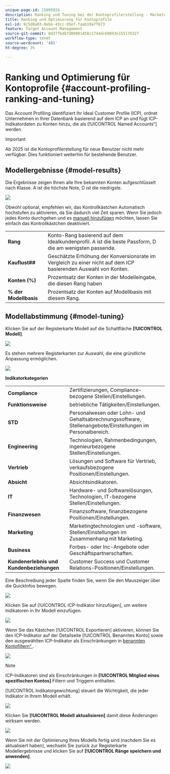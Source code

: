 ```yaml
---
unique-page-id: 15695924
description: Ranking und Tuning bei der Kontoprofilerstellung - Marketo-Dokumente - Produktdokumentation
title: Ranking und Optimierung für Kontoprofile
exl-id: 9c5d0a03-0ebe-43cc-95ef-faab19a7f673
feature: Target Account Management
source-git-commit: 0d37fbdb7d08901458c1744dc68893e155176327
workflow-type: tm+mt
source-wordcount: '401'
ht-degree: 3%

---
```


# Ranking und Optimierung für Kontoprofile {#account-profiling-ranking-and-tuning}

Das Account Profiling identifiziert Ihr Ideal Customer Profile (ICP), ordnet Unternehmen in Ihrer Datenbank basierend auf dem ICP an und fügt ICP-Indikatordaten zu Konten hinzu, die als [!UICONTROL Named Accounts“ &#x200B;] werden.

>[!IMPORTANT]
>
>Ab 2025 ist die Kontoprofilerstellung für neue Benutzer nicht mehr verfügbar. Dies funktioniert weiterhin für bestehende Benutzer.

## Modellergebnisse {#model-results}

Die Ergebnisse zeigen Ihnen alle Ihre bekannten Konten aufgeschlüsselt nach Klasse. A ist die höchste Note, D ist die niedrigste.

![](assets/results.png)

Obwohl optional, empfehlen wir, das Kontrollkästchen Automatisch hochstufen zu aktivieren, da Sie dadurch viel Zeit sparen. Wenn Sie jedoch jedes Konto durchgehen und es [manuell hinzufügen](/help/marketo/product-docs/target-account-management/target/named-accounts/discover-accounts.md#discover-crm-accounts) möchten, lassen Sie einfach das Kontrollkästchen deaktiviert.

<table> 
 <tbody> 
  <tr> 
   <td><strong><span class="uicontrol">Rang</span></strong></td> 
   <td> 
    <div>
      Konto-Rang basierend auf dem Idealkundenprofil. A ist die beste Passform, D die am wenigsten passende. 
    </div></td> 
  </tr> 
  <tr> 
   <td><strong><span class="uicontrol">Kauflust##</span></strong></td> 
   <td> 
    <div>
      Geschätzte Erhöhung der Konversionsrate im Vergleich zu einer nicht auf dem ICP basierenden Auswahl von Konten. 
    </div></td> 
  </tr> 
  <tr> 
   <td><strong><span class="uicontrol">Konten (%)</span></strong></td> 
   <td> 
    <div>
      Prozentsatz der Konten in der Modelleingabe, die diesen Rang haben 
    </div></td> 
  </tr> 
  <tr> 
   <td><strong><span class="uicontrol">% der Modellbasis</span></strong></td> 
   <td> 
    <div>
      Prozentsatz der Konten auf Modellbasis mit diesem Rang. 
    </div></td> 
  </tr> 
 </tbody> 
</table>

## Modellabstimmung {#model-tuning}

Klicken Sie auf der Registerkarte Modell auf die Schaltfläche **[!UICONTROL Modell]**.

![](assets/two.png)

Es stehen mehrere Registerkarten zur Auswahl, die eine gründliche Anpassung ermöglichen.

![](assets/tuning-page.png)

**Indikatorkategorien**

<table> 
 <tbody> 
  <tr> 
   <td><strong><span class="uicontrol">Compliance</span></strong></td> 
   <td> 
    <div>
      Zertifizierungen, Compliance-bezogene Stellen/Einstellungen. 
    </div></td> 
  </tr> 
  <tr> 
   <td><strong><span class="uicontrol">Funktionsweise</span></strong></td> 
   <td> 
    <div>
      betriebliche Tätigkeiten/Einstellungen. 
    </div></td> 
  </tr> 
  <tr> 
   <td><strong><span class="uicontrol">STD</span></strong></td> 
   <td> 
    <div>
      Personalwesen oder Lohn- und Gehaltsabrechnungssoftware, Stellenangebote/Einstellungen im Personalbereich.
    </div></td> 
  </tr> 
  <tr> 
   <td><strong><span class="uicontrol">Engineering</span></strong></td> 
   <td> 
    <div>
      Technologien, Rahmenbedingungen, ingenieurbezogene Stellen/Einstellungen. 
    </div></td> 
  </tr> 
  <tr> 
   <td><strong><span class="uicontrol">Vertrieb</span></strong></td> 
   <td> 
    <div>
      Lösungen und Software für Vertrieb, verkaufsbezogene Positionen/Einstellungen. 
    </div></td> 
  </tr> 
  <tr> 
   <td><strong><span class="uicontrol">Absicht</span></strong></td> 
   <td> 
    <div>
      Absichtsindikatoren. 
    </div></td> 
  </tr> 
  <tr> 
   <td><strong><span class="uicontrol">IT</span></strong></td> 
   <td> 
    <div>
      Hardware- und Softwarelösungen, Technologien, IT-bezogene Stellen/Einstellungen.
    </div></td> 
  </tr> 
  <tr> 
   <td><strong><span class="uicontrol">Finanzwesen</span></strong></td> 
   <td> 
    <div>
      Finanzsoftware, finanzbezogene Positionen/Einstellungen. 
    </div></td> 
  </tr> 
  <tr> 
   <td><strong><span class="uicontrol">Marketing</span></strong></td> 
   <td> 
    <div>
      Marketingtechnologien und -software, Stellen/Einstellungen im Zusammenhang mit Marketing. 
    </div></td> 
  </tr> 
  <tr> 
   <td><strong><span class="uicontrol">Business</span></strong></td> 
   <td> 
    <div>
      Forbes- oder Inc-Angebote oder Geschäftspartnerschaften. 
    </div></td> 
  </tr> 
  <tr> 
   <td><strong><span class="uicontrol">Kundenerlebnis und Kundenbeziehungen</span></strong></td> 
   <td> 
    <div>
      Customer Success und Customer Relations-Positionen/Einstellungen.
    </div></td> 
  </tr> 
 </tbody> 
</table>

Eine Beschreibung jeder Spalte finden Sie, wenn Sie den Mauszeiger über die QuickInfos bewegen.

![](assets/tool-tip.png)

Klicken Sie auf [!UICONTROL ICP-Indikator hinzufügen], um weitere Indikatoren in Ihr Modell einzufügen.

![](assets/add-icp.png)

Wenn Sie das Kästchen [!UICONTROL Exportieren] aktivieren, können Sie den ICP-Indikator auf der Detailseite [!UICONTROL Benanntes Konto] sowie den ausgewählten ICP-Indikator als Einschränkungen in [benannten Kontofiltern“ ](/help/marketo/product-docs/target-account-management/engage/account-filters.md).

![](assets/export.png)

>[!NOTE]
>
>ICP-Indikatoren sind als Einschränkungen in **[!UICONTROL Mitglied eines spezifischen Kontos]** Filtern und Triggern enthalten.

[!UICONTROL Indikatorgewichtung] steuert die Wichtigkeit, die jeder Indikator in Ihrem Modell erhält.

![](assets/weightage.png)

Klicken Sie **[!UICONTROL Modell aktualisieren]** damit diese Änderungen wirksam werden.

![](assets/refresh-button.png)

Wenn Sie mit der Optimierung Ihres Modells fertig sind (nachdem Sie es aktualisiert haben), wechseln Sie zurück zur Registerkarte Modellergebnisse und klicken Sie auf **[!UICONTROL Ränge speichern und anwenden]**.

![](assets/ranks.png)
